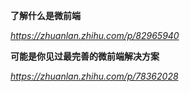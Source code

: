 **了解什么是微前端**

*https://zhuanlan.zhihu.com/p/82965940*



**可能是你见过最完善的微前端解决方案**

*https://zhuanlan.zhihu.com/p/78362028*